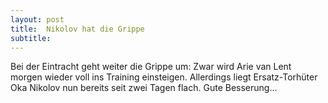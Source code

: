 ```yaml
---
layout: post
title:  Nikolov hat die Grippe
subtitle:  
---
```


Bei der Eintracht geht weiter die Grippe um: Zwar wird Arie van Lent morgen wieder voll ins Training einsteigen. Allerdings liegt Ersatz-Torhüter Oka Nikolov nun bereits seit zwei Tagen flach. Gute Besserung...


